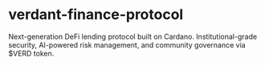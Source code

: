 # verdant-finance-protocol
Next-generation DeFi lending protocol built on Cardano. Institutional-grade security, AI-powered risk management, and community governance via $VERD token.
